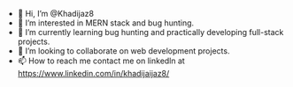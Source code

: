 - 👋 Hi, I’m @Khadijaz8
- 👀 I’m interested in MERN stack and bug hunting.
- 🌱 I’m currently learning bug hunting and practically developing full-stack projects.
- 💞️ I’m looking to collaborate on web development projects.
- 📫 How to reach me contact me on linkedln at https://www.linkedin.com/in/khadijaijaz8/


<!---
Khadijaz8/Khadijaz8 is a ✨ special ✨ repository because its `README.md` (this file) appears on your GitHub profile.
You can click the Preview link to take a look at your changes.
--->
